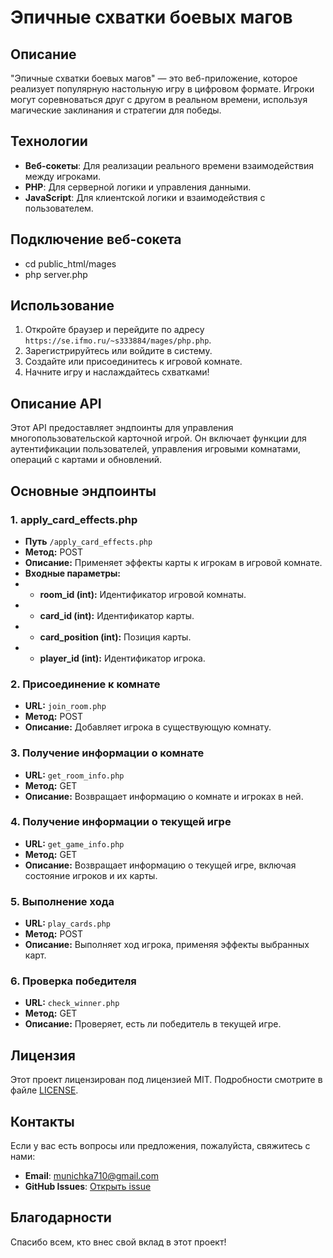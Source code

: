 # Эпичные схватки боевых магов

## Описание

"Эпичные схватки боевых магов" — это веб-приложение, которое реализует популярную настольную игру в цифровом формате. Игроки могут соревноваться друг с другом в реальном времени, используя магические заклинания и стратегии для победы.

## Технологии

- **Веб-сокеты**: Для реализации реального времени взаимодействия между игроками.
- **PHP**: Для серверной логики и управления данными.
- **JavaScript**: Для клиентской логики и взаимодействия с пользователем.

## Подключение веб-сокета

- cd public_html/mages
- php server.php

## Использование

1. Откройте браузер и перейдите по адресу `https://se.ifmo.ru/~s333884/mages/php.php`.
2. Зарегистрируйтесь или войдите в систему.
3. Создайте или присоединитесь к игровой комнате.
4. Начните игру и наслаждайтесь схватками!

## Описание API

Этот API предоставляет эндпоинты для управления многопользовательской карточной игрой. Он включает функции для аутентификации пользователей, управления игровыми комнатами, операций с картами и обновлений.

## Основные эндпоинты

### 1. apply_card_effects.php

- **Путь** `/apply_card_effects.php`
- **Метод:** POST
- **Описание:** Применяет эффекты карты к игрокам в игровой комнате.
- **Входные параметры:**
- - **room_id (int):** Идентификатор игровой комнаты.
- - **card_id (int):** Идентификатор карты.
- - **card_position (int):** Позиция карты.
- - **player_id (int):** Идентификатор игрока.

### 2. Присоединение к комнате

- **URL:** `join_room.php`
- **Метод:** POST
- **Описание:** Добавляет игрока в существующую комнату.

### 3. Получение информации о комнате

- **URL:** `get_room_info.php`
- **Метод:** GET
- **Описание:** Возвращает информацию о комнате и игроках в ней.

### 4. Получение информации о текущей игре

- **URL:** `get_game_info.php`
- **Метод:** GET
- **Описание:** Возвращает информацию о текущей игре, включая состояние игроков и их карты.

### 5. Выполнение хода

- **URL:** `play_cards.php`
- **Метод:** POST
- **Описание:** Выполняет ход игрока, применяя эффекты выбранных карт.

### 6. Проверка победителя

- **URL:** `check_winner.php`
- **Метод:** GET
- **Описание:** Проверяет, есть ли победитель в текущей игре.

## Лицензия

Этот проект лицензирован под лицензией MIT. Подробности смотрите в файле [LICENSE](LICENSE).

## Контакты

Если у вас есть вопросы или предложения, пожалуйста, свяжитесь с нами:

- **Email**: munichka710@gmail.com
- **GitHub Issues**: [Открыть issue](https://github.com/ваш-пользователь/эпичные-схватки-боевых-магов/issues)

## Благодарности

Спасибо всем, кто внес свой вклад в этот проект!
